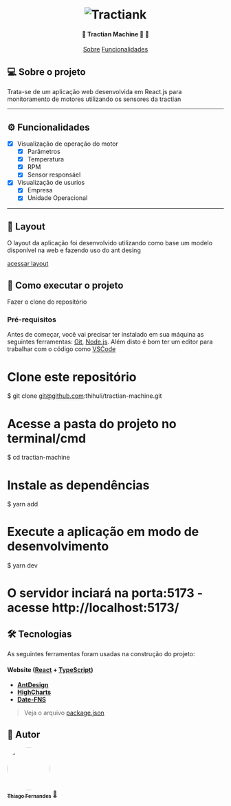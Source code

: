 
</p>
<h1 align="center">
    <img alt="Tractiank" title="Tractiank" src="https://tractian.com/images/thumb-tractian.png" />
</h1>

<h4 align="center"> 
	🚧  Tractian Machine 🚀 🚧
</h4>

<p align="center">
 <a href="#-sobre-o-projeto">Sobre</a>
 <a href="#-funcionalidades">Funcionalidades</a>
</p>


## 💻 Sobre o projeto

Trata-se de um aplicação web desenvolvida em React.js para monitoramento de motores utilizando os sensores da tractian

---

## ⚙️ Funcionalidades

- [x] Visualização de operação do motor
  - [x] Parâmetros
  - [x] Temperatura
  - [x] RPM
  - [x] Sensor responsáel
- [x] Visualização de usurios
  - [x] Empresa
  - [x] Unidade Operacional

---

## 🎨 Layout

O layout da aplicação foi desenvolvido utilizando como base um modelo disponível na web e fazendo uso do ant desing

<a href="https://gdm-catalog-fmapi-prod.imgix.net/ProductScreenshot/98f7901e-b51d-4cbe-bb80-0247650bac42.png?auto=format&q=50">
  acessar layout
</a>

## 🚀 Como executar o projeto

Fazer o clone do repositório

### Pré-requisitos

Antes de começar, você vai precisar ter instalado em sua máquina as seguintes ferramentas:
[Git](https://git-scm.com), [Node.js](https://nodejs.org/en/). 
Além disto é bom ter um editor para trabalhar com o código como [VSCode](https://code.visualstudio.com/)


# Clone este repositório
$ git clone git@github.com:thihuli/tractian-machine.git

# Acesse a pasta do projeto no terminal/cmd
$ cd tractian-machine

# Instale as dependências
$ yarn add

# Execute a aplicação em modo de desenvolvimento
$ yarn dev

# O servidor inciará na porta:5173 - acesse http://localhost:5173/ 

## 🛠 Tecnologias

As seguintes ferramentas foram usadas na construção do projeto:

#### **Website**  ([React](https://reactjs.org/)  +  [TypeScript](https://www.typescriptlang.org/))

-   **[AntDesign](https://ant.design/)**
-   **[HighCharts](https://www.highcharts.com/)**
-   **[Date-FNS](https://date-fns.org/)**

> Veja o arquivo  [package.json](https://github.com/thihuli/tractian-machine/blob/main/package.json)

## 🦸 Autor
  
 <a href="https://www.linkedin.com/in/thiago-fernandes-0406b7131/">
  <img style="border-radius: 50%;" src="https://media-exp1.licdn.com/dms/image/C4E03AQGqbScwowus2g/profile-displayphoto-shrink_800_800/0/1639663657837?e=1673481600&v=beta&t=tQiFejMxxc0I1JR1YbhbyGMl0mQpbmZtCDCpem5nQMk" width="100px;" alt=""/>
  <br/>
  <sub><b>Thiago Fernandes</b></sub></a> <a href="https://www.linkedin.com/in/thiago-fernandes-0406b7131/" title="Linkedin">🚀</a>
 </a>
 
